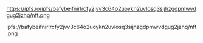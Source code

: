 https://ipfs.io/ipfs/bafybeifnirlrcfy2jvv3c64o2uoykn2uvlosq3sijhzgdpmwvdgug2jzhq/nft.png

ipfs://bafybeifnirlrcfy2jvv3c64o2uoykn2uvlosq3sijhzgdpmwvdgug2jzhq/nft.png
